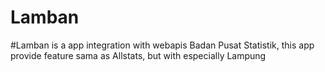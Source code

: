 # Lamban

#Lamban is a app integration with webapis Badan Pusat Statistik, this app provide feature sama as Allstats, but with especially Lampung
